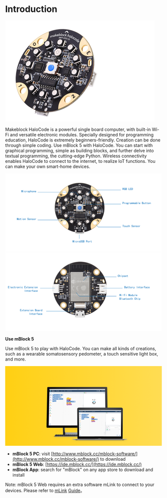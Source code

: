 # Introduction

![](../../../../.gitbook/assets/0%20%285%29.png)

Makeblock HaloCode is a powerful single board computer, with built-in Wi-Fi and versatile electronic modules. Specially designed for programming education, HaloCode is extremely beginners-friendly. Creation can be done through simple coding. Use mBlock 5 with HaloCode. You can start with graphical programming, simple as building blocks, and further delve into textual programming, the cutting-edge Python. Wireless connectivity enables HaloCode to connect to the internet, to realize IoT functions. You can make your own smart-home devices.

![](../../../../.gitbook/assets/1%20%2810%29.png) ![](../../../../.gitbook/assets/2%20%284%29.png)

**Use mBlock 5**

Use mBlock 5 to play with HaloCode. You can make all kinds of creations, such as a wearable somatosensory pedometer, a touch sensitive light box, and more.

![](../../../../.gitbook/assets/3%20%2813%29.png)

* **mBlock 5 PC**: visit [http://www.mblock.cc/mblock-software/](http://www.mblock.cc/mblock-software/) to download
* **mBlock 5 Web**: [https://ide.mblock.cc/](https://ide.mblock.cc/)
* **mBlock App**: search for "mBlock" on any app store to download and install

Note: mBlock 5 Web requires an extra software mLink to connect to your devices. Please refer to [mLink](http://www.mblock.cc/doc/en/part-one-basics/mlink-quick-start-guide.html%22%20/t%20%22_blank) [Guide](http://www.mblock.cc/doc/en/part-one-basics/mlink-quick-start-guide.html%22%20/t%20%22_blank)。

